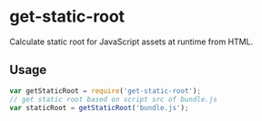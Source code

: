 # get-static-root

Calculate static root for JavaScript assets at runtime from HTML.


## Usage

```js
var getStaticRoot = require('get-static-root');
// get static root based on script src of bundle.js
var staticRoot = getStaticRoot('bundle.js');
```

